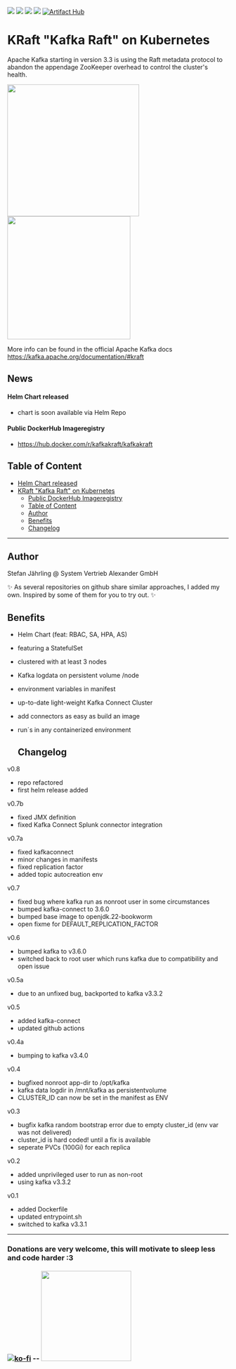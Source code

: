 [![](https://github.com/stefanjay/kafka-kraft-on-k8s/actions/workflows/build_and_push_on_merge.yml/badge.svg)](https://github.com/stefanjay/kafka-kraft-on-k8s/actions/workflows/build_and_push_on_merge.yml)
[![](https://github.com/stefanjay/kafka-kraft-on-k8s/actions/workflows/merge-tests.yaml/badge.svg)](https://github.com/stefanjay/kafka-kraft-on-k8s/actions/workflows/merge-tests.yaml)
[![](https://github.com/stefanjay/kafka-kraft-on-k8s/actions/workflows/security.md.yaml/badge.svg)](https://github.com/stefanjay/kafka-kraft-on-k8s/actions/workflows/security.md.yaml)
[![](https://github.com/stefanjay/kafka-kraft-on-k8s/actions/workflows/pages/pages-build-deployment/badge.svg)](https://github.com/stefanjay/kafka-kraft-on-k8s/actions/workflows/pages/pages-build-deployment)
[![Artifact Hub](https://img.shields.io/endpoint?url=https://artifacthub.io/badge/repository/kafka-kraft-on-k8s)](https://artifacthub.io/packages/search?repo=kafka-kraft-on-k8s)

# KRaft "Kafka Raft" on Kubernetes
Apache Kafka starting in version 3.3 is using the Raft metadata protocol to abandon the appendage ZooKeeper overhead to control the cluster's health.

<p float="left">
  <img src="https://images.contentful.com/gt6dp23g0g38/5ssqb8kUN6Lq5lR1EZdCX1/2a28415f8718dfec9edc345d9914dfec/new-quorum-controller-1536x817.png" width="300" />
  <img src="https://images.ctfassets.net/gt6dp23g0g38/5vGOBwLiNaRedNyB0yaiIu/529a29a059d8971541309f7f57502dd2/ingest-data-upstream-systems.jpg" width="280" />
</p>

More info can be found in the official Apache Kafka docs https://kafka.apache.org/documentation/#kraft



## News

#### Helm Chart released
- chart is soon available via Helm Repo
  
#### Public DockerHub Imageregistry
- https://hub.docker.com/r/kafkakraft/kafkakraft

## Table of Content
- [Helm Chart released](#helm-chart-released)
- [KRaft "Kafka Raft" on Kubernetes](#kraft-kafka-raft-on-kubernetes)
  - [Public DockerHub Imageregistry](#public-dockerhub-imageregistry)
  - [Table of Content](#table-of-content)
  - [Author](#author)
  - [Benefits](#benefits)
  - [Changelog](#changelog)
---

## Author
Stefan Jährling @ System Vertrieb Alexander GmbH

✨ As several repositories on github share similar approaches, I added my own. Inspired by some of them for you to try out. ✨

## Benefits

* Helm Chart (feat: RBAC, SA, HPA, AS)
- featuring a StatefulSet
- clustered with at least 3 nodes
- Kafka logdata on persistent volume /node
- environment variables in manifest
- up-to-date light-weight Kafka Connect Cluster
- add connectors as easy as build an image
- run´s in any containerized environment

  ## Changelog
v0.8
- repo refactored
- first helm release added

v0.7b
- fixed JMX definition
- fixed Kafka Connect Splunk connector integration

v0.7a
- fixed kafkaconnect
- minor changes in manifests
- fixed replication factor
- added topic autocreation env

v0.7
- fixed bug where kafka run as nonroot user in some circumstances
- bumped kafka-connect to 3.6.0
- bumped base image to openjdk.22-bookworm
- open fixme for DEFAULT_REPLICATION_FACTOR

v0.6
- bumped kafka to v3.6.0
- switched back to root user which runs kafka due to compatibility and open issue

v0.5a
- due to an unfixed bug, backported to kafka v3.3.2

v0.5
- added kafka-connect
- updated github actions

v0.4a
- bumping to kafka v3.4.0

v0.4
- bugfixed nonroot app-dir to /opt/kafka
- kafka data logdir in /mnt/kafka as persistentvolume
- CLUSTER_ID can now be set in the manifest as ENV

v0.3
- bugfix kafka random bootstrap error due to empty cluster_id (env var was not delivered)
- cluster_id is hard coded! until a fix is available
- seperate PVCs (100Gi) for each replica

v0.2
- added unprivileged user to run as non-root
- using kafka v3.3.2

v0.1
- added Dockerfile
- updated entrypoint.sh
- switched to kafka v3.3.1


----
### Donations are very welcome, this will motivate to sleep less and code harder :3 <br><br>[![ko-fi](https://ko-fi.com/img/githubbutton_sm.svg)](https://ko-fi.com/A0A1QHUNC) -- <a href="https://opencollective.com/kafka-kraft-on-k8s/donate" target="_blank"><img src="https://opencollective.com/webpack/donate/button@2x.png?color=blue" width=205></a>
